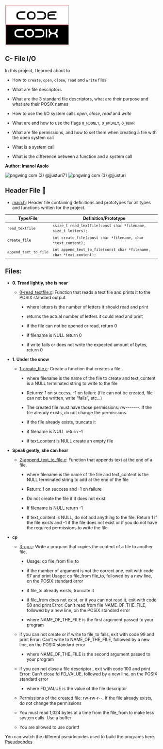 ![image](https://github.com/Imanolasolo/holbertonschool-low_level_programming/blob/main/0x13-more_singly_linked_lists/IMAGES/CODE%20CODIX%20logo%20final.png) 

## C- File I/O

In this project, I learned about to

* How to `create`, `open`, `close`, `read` and `write` files

* What are file descriptors

* What are the 3 standard file descriptors, what are their purpose and what are their POSIX names

* How to use the I/O system calls *open*, *close*, *read* and *write*

* What are and how to use the flags `O_RDONLY`, `O_WRONLY`, `O_RDWR`

* What are file permissions, and how to set them when creating a file with the open system call

* What is a system call

* What is the difference between a function and a system call

**Author: Imanol Asolo**

![pngwing com (2)](https://user-images.githubusercontent.com/86312558/142048668-4bec0f80-8112-4f3d-b898-9d8a9ba532b4.png) @jjusturi71 ![pngwing com (3)](https://user-images.githubusercontent.com/86312558/142048993-28de7d8c-df86-4f2f-bb08-f46a1ab35076.png) @jjusturi
## Header File :file_folder:

* [main.h](https://github.com/Imanolasolo/holbertonschool-low_level_programming/blob/main/0x15-file_io/main.h): Header file containing definitions and prototypes for all types
and functions written for the project.

| Type/File                  |         Definition/Prototype                                                     |
| -------------------------- | -------------------------------------------------------------------------------- |
| `read_textfile`            | `ssize_t read_textfile(const char *filename, size_t letters);`                   |
| `create_file`              | `int create_file(const char *filename, char *text_content);`                     |  
| `append_text_to_file`      | `int append_text_to_file(const char *filename, char *text_content);`             |


## Files:

* **0. Tread lightly, she is near**
  * [0-read_textfile.c](https://github.com/Imanolasolo/holbertonschool-low_level_programming/blob/main/0x15-file_io/0-read_textfile.c): Function that reads a text file and prints it to the POSIX standard output.
  
    * where letters is the number of letters it should read and print

    * returns the actual number of letters it could read and print

    * if the file can not be opened or read, return 0

    * if filename is NULL return 0

    * if write fails or does not write the expected amount of bytes, return 0

* **1. Under the snow**
  * [1-create_file.c](https://github.com/Imanolasolo/holbertonschool-low_level_programming/blob/main/0x15-file_io/1-create_file.c): Create a function that creates a file..

     * where filename is the name of the file to create and text_content is a NULL terminated string to write to the file

     * Returns: 1 on success, -1 on failure (file can not be created, file can not be written, write “fails”, etc…)

     * The created file must have those permissions: rw-------. If the file already exists, do not change the permissions.

     * if the file already exists, truncate it

     * if filename is NULL return -1

     * if text_content is NULL create an empty file

* **Speak gently, she can hear**

  * [2-append_text_to_file.c](https://github.com/Imanolasolo/holbertonschool-low_level_programming/blob/main/0x15-file_io/2-append_text_to_file.c): Function that appends text at the end of a file.

    * where filename is the name of the file and text_content is the NULL terminated string to add at the end of the file

    * Return: 1 on success and -1 on failure

    * Do not create the file if it does not exist

    * If filename is NULL return -1

    * If text_content is NULL, do not add anything to the file. Return 1 if the file exists and -1 if the file does not exist or if you do not have the required permissions to write the file

* **cp**

  * [3-cp.c](https://github.com/Imanolasolo/holbertonschool-low_level_programming/blob/main/0x15-file_io/3-cp.c):  Write a program that copies the content of a file to another file.

    * Usage: cp file_from file_to

    * if the number of argument is not the correct one, exit with code 97 and print Usage: cp file_from file_to, followed by a new line, on the POSIX standard error

    * if file_to already exists, truncate it

    * if file_from does not exist, or if you can not read it, exit with code 98 and print Error: Can't read from file NAME_OF_THE_FILE, followed by a new line, on the POSIX standard error

     * where NAME_OF_THE_FILE is the first argument passed to your program
   
   * if you can not create or if write to file_to fails, exit with code 99 and print Error: Can't write to NAME_OF_THE_FILE, followed by a new line, on the POSIX standard error
    
     * where NAME_OF_THE_FILE is the second argument passed to your program
   
   * if you can not close a file descriptor , exit with code 100 and print Error: Can't close fd FD_VALUE, followed by a new line, on the POSIX standard error

     * where FD_VALUE is the value of the file descriptor

   * Permissions of the created file: rw-rw-r--. If the file already exists, do not change the permissions

   * You must read 1,024 bytes at a time from the file_from to make less system calls. Use a buffer

   * You are allowed to use dprintf

You can watch the different pseudocodes used to build the programs here. [Pseudocodes](https://github.com/Imanolasolo/holbertonschool-low_level_programming/tree/main/0x15-file_io/Pseudocodes)
